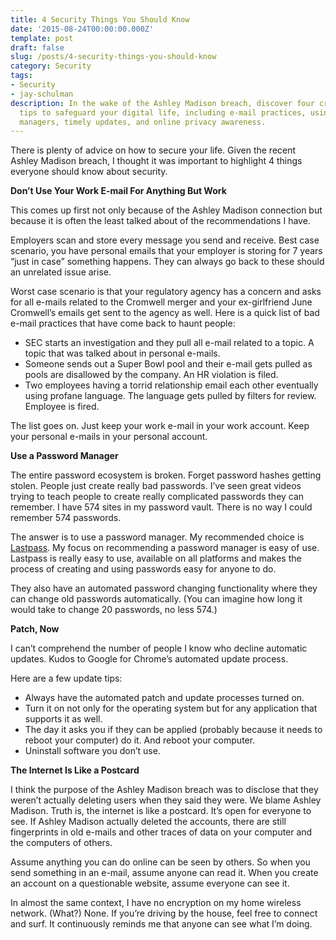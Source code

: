 ```yaml
---
title: 4 Security Things You Should Know
date: '2015-08-24T00:00:00.000Z'
template: post
draft: false
slug: /posts/4-security-things-you-should-know
category: Security
tags:
- Security
- jay-schulman
description: In the wake of the Ashley Madison breach, discover four crucial security
  tips to safeguard your digital life, including e-mail practices, using password
  managers, timely updates, and online privacy awareness.
---
```

There is plenty of advice on how to secure your life. Given the recent Ashley Madison breach, I thought it was important to highlight 4 things everyone should know about security.

**Don’t Use Your Work E-mail For Anything But Work**

This comes up first not only because of the Ashley Madison connection but because it is often the least talked about of the recommendations I have.

Employers scan and store every message you send and receive. Best case scenario, you have personal emails that your employer is storing for 7 years “just in case” something happens. They can always go back to these should an unrelated issue arise.

Worst case scenario is that your regulatory agency has a concern and asks for all e-mails related to the Cromwell merger and your ex-girlfriend June Cromwell’s emails get sent to the agency as well. Here is a quick list of bad e-mail practices that have come back to haunt people:

- SEC starts an investigation and they pull all e-mail related to a topic. A topic that was talked about in personal e-mails.
- Someone sends out a Super Bowl pool and their e-mail gets pulled as pools are disallowed by the company. An HR violation is filed.
- Two employees having a torrid relationship email each other eventually using profane language. The language gets pulled by filters for review. Employee is fired.

The list goes on. Just keep your work e-mail in your work account. Keep your personal e-mails in your personal account.

**Use a Password Manager**

The entire password ecosystem is broken. Forget password hashes getting stolen. People just create really bad passwords. I’ve seen great videos trying to teach people to create really complicated passwords they can remember. I have 574 sites in my password vault. There is no way I could remember 574 passwords.

The answer is to use a password manager. My recommended choice is [Lastpass](http://www.lastpass.com/). My focus on recommending a password manager is easy of use. Lastpass is really easy to use, available on all platforms and makes the process of creating and using passwords easy for anyone to do.

They also have an automated password changing functionality where they can change old passwords automatically. (You can imagine how long it would take to change 20 passwords, no less 574.)

**Patch, Now**

I can’t comprehend the number of people I know who decline automatic updates. Kudos to Google for Chrome’s automated update process.

Here are a few update tips:

- Always have the automated patch and update processes turned on.
- Turn it on not only for the operating system but for any application that supports it as well.
- The day it asks you if they can be applied (probably because it needs to reboot your computer) do it. And reboot your computer.
- Uninstall software you don’t use.

**The Internet Is Like a Postcard**

I think the purpose of the Ashley Madison breach was to disclose that they weren’t actually deleting users when they said they were. We blame Ashley Madison. Truth is, the internet is like a postcard. It’s open for everyone to see. If Ashley Madison actually deleted the accounts, there are still fingerprints in old e-mails and other traces of data on your computer and the computers of others.

Assume anything you can do online can be seen by others. So when you send something in an e-mail, assume anyone can read it. When you create an account on a questionable website, assume everyone can see it.

In almost the same context, I have no encryption on my home wireless network. (What?) None. If you’re driving by the house, feel free to connect and surf. It continuously reminds me that anyone can see what I’m doing.